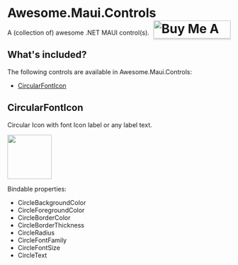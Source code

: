 # Awesome.Maui.Controls <a href="https://www.buymeacoffee.com/sirjohnk" target="_blank"><img src="https://www.buymeacoffee.com/assets/img/custom_images/orange_img.png" alt="Buy Me A Coffee" align="right" style="height: 41px !important;width: 174px !important;box-shadow: 0px 3px 2px 0px rgba(190, 190, 190, 0.5) !important;-webkit-box-shadow: 0px 3px 2px 0px rgba(190, 190, 190, 0.5) !important;" ></a>

A (collection of) awesome .NET MAUI control(s).

## What's included?

The following controls are available in Awesome.Maui.Controls:

* [CircularFontIcon](#CircularFontIcon)

## CircularFontIcon

Circular Icon with font Icon label or any label text.

<img src="https://sirjohnk.github.io/images/CircularFontIcon.png" width=100>

Bindable properties:
* CircleBackgroundColor
* CircleForegroundColor
* CircleBorderColor
* CircleBorderThickness
* CircleRadius
* CircleFontFamily
* CircleFontSize
* CircleText
